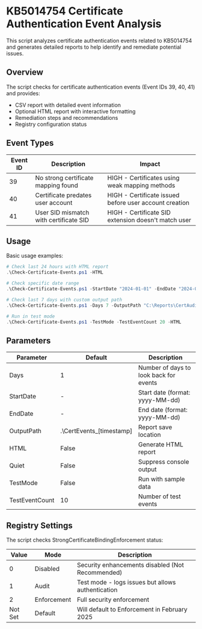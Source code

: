 # KB5014754 Certificate Authentication Event Analysis

This script analyzes certificate authentication events related to KB5014754 and generates detailed reports to help identify and remediate potential issues.

## Overview

The script checks for certificate authentication events (Event IDs 39, 40, 41) and provides:
- CSV report with detailed event information
- Optional HTML report with interactive formatting
- Remediation steps and recommendations
- Registry configuration status

## Event Types

| Event ID | Description | Impact |
|----------|-------------|---------|
| 39 | No strong certificate mapping found | HIGH - Certificates using weak mapping methods |
| 40 | Certificate predates user account | HIGH - Certificate issued before user account creation |
| 41 | User SID mismatch with certificate SID | HIGH - Certificate SID extension doesn't match user |

## Usage

Basic usage examples:

```powershell
# Check last 24 hours with HTML report
.\Check-Certificate-Events.ps1 -HTML

# Check specific date range
.\Check-Certificate-Events.ps1 -StartDate "2024-01-01" -EndDate "2024-01-31"

# Check last 7 days with custom output path
.\Check-Certificate-Events.ps1 -Days 7 -OutputPath "C:\Reports\CertAudit"

# Run in test mode
.\Check-Certificate-Events.ps1 -TestMode -TestEventCount 20 -HTML
```

## Parameters

| Parameter | Default | Description |
|-----------|---------|-------------|
| Days | 1 | Number of days to look back for events |
| StartDate | - | Start date (format: yyyy-MM-dd) |
| EndDate | - | End date (format: yyyy-MM-dd) |
| OutputPath | .\CertEvents_[timestamp] | Report save location |
| HTML | False | Generate HTML report |
| Quiet | False | Suppress console output |
| TestMode | False | Run with sample data |
| TestEventCount | 10 | Number of test events |

## Registry Settings

The script checks StrongCertificateBindingEnforcement status:

| Value | Mode | Description |
|-------|------|-------------|
| 0 | Disabled | Security enhancements disabled (Not Recommended) |
| 1 | Audit | Test mode - logs issues but allows authentication |
| 2 | Enforcement | Full security enforcement |
| Not Set | Default | Will default to Enforcement in February 2025 |